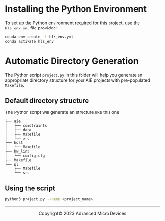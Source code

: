 # Installing the Python Environment

To set up the Python environment required for this project, use the `hls_env.yml` file provided:

```bash
conda env create -f hls_env.yml
conda activate hls_env
```

# Automatic Directory Generation

The Python script `project.py` in this folder will help you generate an appropriate directory structure for your AIE projects with pre-populated `Makefile`.

## Default directory structure

The Python script will generate an structure like this one

```console
├── aie
│   ├── constraints
│   ├── data
│   ├── Makefile
│   └── src
├── host
│   └── Makefile
├── hw_link
│   └── config.cfg
├── Makefile
└── pl
    ├── Makefile
    └── src
```

## Using the script

```bash
python3 project.py --name <project_name>
```

---------------------------------------
<p align="center">Copyright&copy; 2023 Advanced Micro Devices</p>
